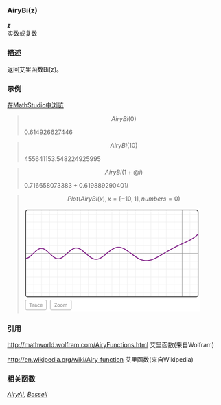 ### AiryBi(z)

***z***
<br>
实数或复数

### 描述

返回艾里函数Bi(z)。

### 示例

[在MathStudio中浏览](http://mathstud.io/?input[0]=QWlyeUJpKDAp&input[1]=QWlyeUJpKDEwKQ%3D%3D&input[2]=QWlyeUJpKDErQGkp&input[3]=UGxvdChBaXJ5QmkoeCkseD1bLTEwLDFdLG51bWJlcnM9MCk%3D)

> ```math
> AiryBi(0)
> ```
>
> $0.614926627446$

> ```math
> AiryBi(10)
> ```
>
> $455641153.548224925995$

> ```math
> AiryBi(1+@i)
> ```
>
> $0.716658073383 + 0.619889290401i$

> ```math
> Plot(AiryBi(x), x=[-10, 1], numbers=0)
> ```
>
> <img src="../_media/A/AiryBi/graphing_00.png" alt="graphing_00" style="zoom:50%;" />

### 引用

http://mathworld.wolfram.com/AiryFunctions.html 艾里函数(来自Wolfram)

http://en.wikipedia.org/wiki/Airy_function 艾里函数(来自Wikipedia)

### 相关函数

*[AiryAi](A/AiryAi), [BesselI](B/BesselI)*
